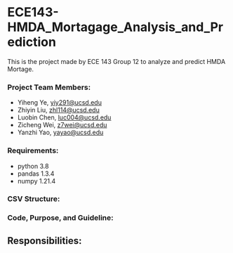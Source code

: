 # ECE143-HMDA_Mortagage_Analysis_and_Prediction

This is the project made by ECE 143 Group 12 to analyze and predict HMDA Mortage.

### Project Team Members:
- Yiheng Ye, yiy291@ucsd.edu
- Zhiyin Liu, zhl114@ucsd.edu
- Luobin Chen, luc004@ucsd.edu
- Zicheng Wei, z7wei@ucsd.edu
- Yanzhi Yao, yayao@ucsd.edu

### Requirements:
- python 3.8
- pandas 1.3.4
- numpy 1.21.4

### CSV Structure:


### Code, Purpose, and Guideline:


## Responsibilities:
